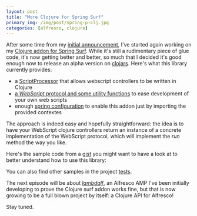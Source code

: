 ```yaml
---
layout: post
title: "More Clojure for Spring Surf"
primary_img: /img/post/spring-p-clj.jpg
categories: [alfresco, clojure]
---
```


After some time from my <a href="http://www.skuro.tk/2010/05/23/spring-surf-meets-clojure">initial announcement</a>, I've started again working on my <a href="https://github.com/skuro/spring-webscripts-addon-clojure">Clojure addon for Spring Surf</a>. While it's still a rudimentary piece of glue code, it's now getting better and better, so much that I decided it's good enough now to release an alpha version on <a href="http://clojars.org/it.sk.spring.surf.clojure/spring-webscripts-addon-clojure">clojars</a>. Here's what this library currently provides:
<ul>
	<li>a <a href="https://github.com/skuro/spring-webscripts-addon-clojure/blob/master/src/main/java/org/springframework/extensions/webscripts/processor/ClojureScriptProcessor.java">ScriptProcessor</a> that allows webscript controllers to be written in Clojure</li>
	<li><a href="https://github.com/skuro/spring-webscripts-addon-clojure/blob/master/src/main/clojure/spring/surf/webscript.clj">a <em>WebScript</em> protocol and some utility functions</a> to ease development of your own web scripts</li>
	<li>enough <a href="https://github.com/skuro/spring-webscripts-addon-clojure/tree/master/src/main/resources/org/springframework/extensions/clj/webscripts">spring configuration</a> to enable this addon just by importing the provided contextes</li>
</ul>
The approach is indeed easy and hopefully straightforward: the idea is to have your WebScript clojure controllers return an instance of a concrete implementation of the WebScript protocol, which will implement the <em>run</em> method the way you like.

Here's the sample code from a <a href="https://gist.github.com/965008">gist</a> you might want to have a look at to better understand how to use this library:

<script src="https://gist.github.com/965008.js?file=sample.get.clj"></script>

You can also find other samples in the project <a href="https://github.com/skuro/spring-webscripts-addon-clojure/tree/master/src/test/resources/webscripts/test">tests</a>.

The next episode will be about <a href="https://github.com/skuro/lambdalf"><em>lambdalf</em></a>, an Alfresco AMP I've been initially developing to prove the Clojure surf addon works fine, but that is now growing to be a full blown project by itself: a Clojure API for Alfresco!

Stay tuned. <span style="color: #ffffff;">UVBRKNJTRFH7</span>
